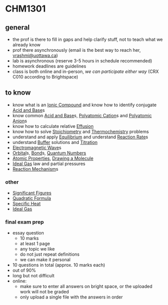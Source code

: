 # CHM1301

## general

- the prof is there to fill in gaps and help clarify stuff, not to teach what we already know
- prof there asynchronously (email is the best way to reach her, vrashmi@uottawa.ca)
- lab is asynchronous (reserve 3-5 hours in schedule recommended)
- homework deadlines are guidelines
- class is both online and in-person, *we can participate either way* (CRX C010 according to Brightspace)

## to know

- know what is an [Ionic Compound](Notes%20797754650f904ea69294e3a146c4d48f/Ionic%20Compound%203e249c4c15b44fe6a67d0ef692af5884.md) and know how to identify conjugate [Acid and Base](Notes%20797754650f904ea69294e3a146c4d48f/Acid%20and%20Base%207f0756ab520442c597b197155fa4062c.md)s
- know common [Acid and Base](Notes%20797754650f904ea69294e3a146c4d48f/Acid%20and%20Base%207f0756ab520442c597b197155fa4062c.md)s, [Polyatomic Cation](Notes%20797754650f904ea69294e3a146c4d48f/Polyatomic%20Cation%20dc6bfa2a484245a6bcbf512f7c3d123c.md)s and [Polyatomic Anion](Notes%20797754650f904ea69294e3a146c4d48f/Polyatomic%20Anion%200d435352f0e649f2bbe250a0b6004c48.md)s
- know how to calculate relative [Effusion](Notes%20797754650f904ea69294e3a146c4d48f/Effusion%209fa4e2e8321a4031ac340106edb2fdf4.md)
- know how to solve [Stoichiometry](Notes%20797754650f904ea69294e3a146c4d48f/Stoichiometry%20a398038171b54bd2ab9fe08da84b4c32.md) and [Thermochemistry](Notes%20797754650f904ea69294e3a146c4d48f/Thermochemistry%20087fa9b7ec174792ada1e94fb9b05a3a.md) problems
- understand and apply [Equilibrium](Notes%20797754650f904ea69294e3a146c4d48f/Equilibrium%20a8f9599f4a064c8b9f37ae20f90835c3.md) and understand [Reaction Rate](Notes%20797754650f904ea69294e3a146c4d48f/Reaction%20Rate%2015b549be89df4681b668a5c52d129a36.md)s
- understand [Buffer](Notes%20797754650f904ea69294e3a146c4d48f/Buffer%202b4195d93d3f49e9a749dfc58749802e.md) solutions and [Titration](Notes%20797754650f904ea69294e3a146c4d48f/Titration%20762f62478e8d40cd9b3d37618e0d5aa2.md)
- [Electromagnetic Wave](Notes%20797754650f904ea69294e3a146c4d48f/Electromagnetic%20Wave%209c989526af244e4f8d22ec72c535a026.md)s
- [Orbital](Notes%20797754650f904ea69294e3a146c4d48f/Orbital%2074492c814a0b487a8cda5b10fff8be03.md)s, [Bond](Notes%20797754650f904ea69294e3a146c4d48f/Bond%203e540ea0ab234eca9486d144a72f898e.md)s, [Quantum Numbers](Notes%20797754650f904ea69294e3a146c4d48f/Quantum%20Numbers%20d974cb98a52245e7b212aa7996ad502b.md)
- [Atomic Properties](Notes%20797754650f904ea69294e3a146c4d48f/Atomic%20Properties%20456d21da2f1e4083afad6684e4894e64.md), [Drawing a Molecule](Notes%20797754650f904ea69294e3a146c4d48f/Drawing%20a%20Molecule%201656b68fa32a4e1bbc645f1bccdfba4d.md)
- [Ideal Gas](Notes%20797754650f904ea69294e3a146c4d48f/Ideal%20Gas%205c4f3d38f82547718e4e6cf93752fb9f.md) law and partial pressures
- [Reaction Mechanism](Notes%20797754650f904ea69294e3a146c4d48f/Reaction%20Mechanism%20a3c426d2b5ff4b9e9b94e6ddbfed0215.md)s

### other

- [Significant Figures](Notes%20797754650f904ea69294e3a146c4d48f/Significant%20Figures%20da021e2555bf4f7ea8b1488a58c66385.md)
- [Quadratic Formula](Notes%20797754650f904ea69294e3a146c4d48f/Quadratic%20Formula%2013bea2fa271b46e2b2bbf9acf091309b.md)
- [Specific Heat](Notes%20797754650f904ea69294e3a146c4d48f/Specific%20Heat%209813cef918ef4b5fbee9419a59d216d5.md)
- [Ideal Gas](Notes%20797754650f904ea69294e3a146c4d48f/Ideal%20Gas%205c4f3d38f82547718e4e6cf93752fb9f.md)

### final exam prep

- essay question
    - 10 marks
    - at least 1 page
    - any topic we like
    - do not just repeat definitions
    - we can make it personal
- 10 questions in total (approx. 10 marks each)
- out of 90%
- long but not difficult
- online:
    - make sure to enter all answers on bright space, or the uploaded work will not be graded
    - only upload a single file with the answers in order